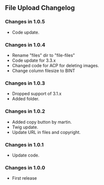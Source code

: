 ## File Upload Changelog

### Changes in 1.0.5

- Code update.

### Changes in 1.0.4

- Rename "files" dir to "file-files"
- Code update for 3.3.x
- Changed code for ACP for deleting images.
- Change column filesize to BINT

### Changes in 1.0.3

- Dropped support of 3.1.x
- Added folder.

### Changes in 1.0.2

- Added copy button by martin.
- Twig update.
- Update URL in files and copyright.

### Changes in 1.0.1 

- Update code.

### Changes in 1.0.0

- First release
